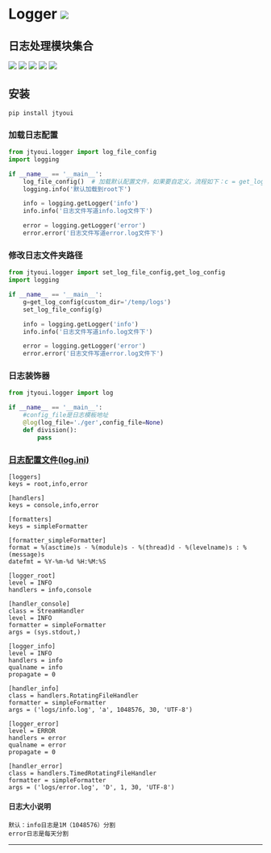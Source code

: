 # **Logger** [![](https://gitee.com/tyoui/logo/raw/master/logo/photolog.png)][1]

## 日志处理模块集合
[![](https://img.shields.io/badge/个人网站-jtyoui-yellow.com.svg)][1]
[![](https://img.shields.io/badge/Python-3.7-green.svg)]()
[![](https://img.shields.io/badge/BlogWeb-Tyoui-bule.svg)][1]
[![](https://img.shields.io/badge/Email-jtyoui@qq.com-red.svg)]()
[![](https://img.shields.io/badge/日志-logger-black.svg)]()


## 安装
    pip install jtyoui

### 加载日志配置
```python
from jtyoui.logger import log_file_config
import logging

if __name__ == '__main__':
    log_file_config()  # 加载默认配置文件，如果要自定义，流程如下：c = get_log_config() 先对c对象进行修改，set_log_file_config(c)
    logging.info('默认加载到root下')

    info = logging.getLogger('info')
    info.info('日志文件写道info.log文件下')

    error = logging.getLogger('error')
    error.error('日志文件写道error.log文件下')
```

### 修改日志文件夹路径
```python
from jtyoui.logger import set_log_file_config,get_log_config
import logging

if __name__ == '__main__':
    g=get_log_config(custom_dir='/temp/logs') 
    set_log_file_config(g)

    info = logging.getLogger('info')
    info.info('日志文件写道info.log文件下')

    error = logging.getLogger('error')
    error.error('日志文件写道error.log文件下')

```

### 日志装饰器
```python
from jtyoui.logger import log

if __name__ == '__main__':
    #config_file是日志模板地址
    @log(log_file='./ger',config_file=None)
    def division():
        pass
```

### [日志配置文件(log.ini)](https://docs.python.org/zh-cn/3.7/library/logging.handlers.html?highlight=timedrotatingfilehandler)
```log
[loggers]
keys = root,info,error

[handlers]
keys = console,info,error

[formatters]
keys = simpleFormatter

[formatter_simpleFormatter]
format = %(asctime)s - %(module)s - %(thread)d - %(levelname)s : %(message)s
datefmt = %Y-%m-%d %H:%M:%S

[logger_root]
level = INFO
handlers = info,console

[handler_console]
class = StreamHandler
level = INFO
formatter = simpleFormatter
args = (sys.stdout,)

[logger_info]
level = INFO
handlers = info
qualname = info
propagate = 0

[handler_info]
class = handlers.RotatingFileHandler
formatter = simpleFormatter
args = ('logs/info.log', 'a', 1048576, 30, 'UTF-8')

[logger_error]
level = ERROR
handlers = error
qualname = error
propagate = 0

[handler_error]
class = handlers.TimedRotatingFileHandler
formatter = simpleFormatter
args = ('logs/error.log', 'D', 1, 30, 'UTF-8')
```
#### 日志大小说明
    默认：info日志是1M（1048576）分割
    error日志是每天分割
    
***
[1]: https://blog.jtyoui.com